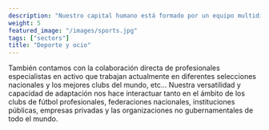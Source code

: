 ```yaml
---
description: "Nuestro capital humano está formado por un equipo multidisciplinar de expertos profesionales del deporte"
weight: 5
featured_image: "/images/sports.jpg"
tags: ["sectors"]
title: "Deporte y ocio"
---
```

También contamos con la colaboración directa de profesionales especialistas en activo que trabajan actualmente en diferentes selecciones nacionales y los mejores clubs del mundo, etc… Nuestra versatilidad y capacidad de adaptación nos hace interactuar tanto en el ámbito de los clubs de fútbol profesionales, federaciones nacionales, instituciones públicas, empresas privadas y las organizaciones no gubernamentales de todo el mundo.
